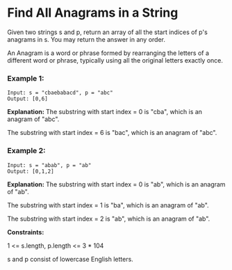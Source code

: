 # Find All Anagrams in a String

Given two strings s and p, return an array of all the start indices of p's anagrams in s. You may return the answer in any order.

An Anagram is a word or phrase formed by rearranging the letters of a different word or phrase, typically using all the original letters exactly once.

 

### Example 1:
```
Input: s = "cbaebabacd", p = "abc"
Output: [0,6]
```
**Explanation:**
The substring with start index = 0 is "cba", which is an anagram of "abc".

The substring with start index = 6 is "bac", which is an anagram of "abc".

### Example 2:
```
Input: s = "abab", p = "ab"
Output: [0,1,2]
```
**Explanation:**
The substring with start index = 0 is "ab", which is an anagram of "ab".

The substring with start index = 1 is "ba", which is an anagram of "ab".

The substring with start index = 2 is "ab", which is an anagram of "ab".
 

**Constraints:**

1 <= s.length, p.length <= 3 * 104

s and p consist of lowercase English letters.
